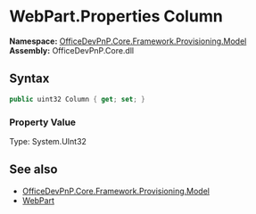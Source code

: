 # WebPart.Properties Column
  

**Namespace:** [OfficeDevPnP.Core.Framework.Provisioning.Model](OfficeDevPnP.Core.Framework.Provisioning.Model.md)  
**Assembly:** OfficeDevPnP.Core.dll  
## Syntax
```C#
public uint32 Column { get; set; }
```

### Property Value
Type: System.UInt32  

## See also
- [OfficeDevPnP.Core.Framework.Provisioning.Model](OfficeDevPnP.Core.Framework.Provisioning.Model.md)
- [WebPart](OfficeDevPnP.Core.Framework.Provisioning.Model.WebPart.md) 

